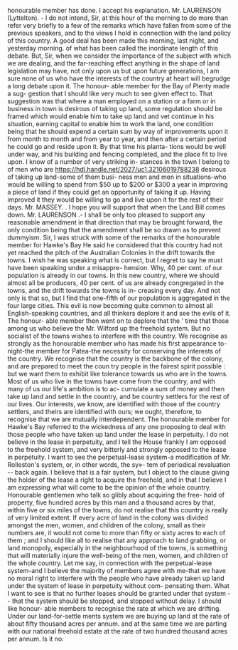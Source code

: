 honourable member has done. I accept his explanation. Mr. LAURENSON (Lyttelton). - I do not intend, Sir, at this hour of the morning to do more than refer very briefly to a few of the remarks which have fallen from some of the previous speakers, and to the views I hold in connection with the land policy of this country. A good deal has been made this morning, last night, and yesterday morning. of what has been called the inordinate length of this debate. But, Sir, when we consider the importance of the subject with which we are dealing, and the far-reaching effect anything in the shape of land legislation may have, not only upon us but upon future generations, I am sure none of us who have the interests of the country at heart will begrudge a long debate upon it. The honour- able member for the Bay of Plenty made a sug- gestion that I should like very much to see given effect to. That suggestion was that where a man employed on a station or a farm or in business in town is desirous of taking up land, some regulation should be framed which would enable him to take up land and vet continue in his situation, earning capital to enable him to work the land, one condition being that he should expend a certain sum by way of improvements upon it from month to month and from year to year, and then after a certain period he could go and reside upon it. By that time his planta- tions would be well under way, and his building and fencing completed, and the place fit to live upon. I know of a number of very striking in- stances in the town I belong to of men who are https://hdl.handle.net/2027/uc1.32106019788238 desirous of taking up land-some of them busi- ness men and men in situations-who would be willing to spend from $50 up to $200 or $300 a year in improving a piece of land if they could get an opportunity of taking it up. Having improved it they would be willing to go and live upon it for the rest of their days. Mr. MASSEY. . I hope you will support that when the Land Bill comes down. Mr. LAURENSON .- I shall be only too pleased to support any reasonable amendment in that direction that may be brought forward, the only condition being that the amendment shall be so drawn as to prevent dummyism. Sir, I was struck with some of the remarks of the honourable member for Hawke's Bay He said he considered that this country had not yet reached the pitch of the Australian Colonies in the drift towards the towns. I wish he was speaking what is correct, but I regret to say he must have been speaking under a misappre- hension. Why, 40 per cent. of our population is already in our towns. In this new country, where we should almost all be producers, 40 per cent. of us are already congregated in the towns, and the drift towards the towns is in- creasing every day. And not only is that so, but I find that one-fifth of our population is aggregated in the four large cities. This evil is now becoming quite common to almost all English-speaking countries, and all thinkers deplore it and see the evils of it. The honour- able member then went on to deplore that the ' time that those among us who believe the Mr. Wilford up the freehold system. But no socialist of the towns wishes to interfere with the country. We recognise as strongly as the honourable member who has made his first appearance to- night-the member for Patea-the necessity for conserving the interests of the country. We recognise that the country is the backbone of the colony, and are prepared to meet the coun try people in the fairest spirit possible : but we want them to exhibit like tolerance towards us who are in the towns. Most of us who live in the towns have come from the country, and with many of us our life's ambition is to ac- cumulate a sum of money and then take up land and settle in the country, and be country settlers for the rest of our lives. Our interests, we know, are identified with those of the country settlers, and theirs are identified with ours; we ought, therefore, to recognise that we are mutually interdependent. The honourable member for Hawke's Bay referred to the wickedness of any one proposing to deal with those people who have taken up land under the lease in perpetuity. I do not believe in the lease in perpetuity, and I tell the House frankly I am opposed to the freehold system, and very bitterly and strongly opposed to the lease in perpetuity. I want to see the perpetual-lease system-a modification of Mr. Rolleston's system, or, in other words, the sy»- tem of periodical revaluation -- back again. I believe that is a fair system, but I object to the clause giving the holder of the lease a right to acquire the freehold, and in that I believe I am expressing what will come to be the opinion of the whole country. Honourable gentlemen who talk so glibly about acquiring the free- hold of property, five hundred acres by this man and a thousand acres by that, within five or six miles of the towns, do not realise that this country is really of very limited extent. If every acre of land in the colony was divided amongst the men, women, and children of the colony, small as their numbers are, it would not come to more than fifty or sixty acres to each of them ; and I should like all to realise that any approach to land grabbing, or land monopoly, especially in the neighbourhood of the towns, is something that will materially injure the well-being of the men, women, and children of the whole country. Let me say, in connection with the perpetual-lease system-and I believe the majority of members agree with me-that we have no moral right to interfere with the people who have already taken up land under the system of lease in perpetuity without com- pensating them. What I want to see is that no further leases should be granted under that system -- that the system should be stopped, and stopped without delay. I should like honour- able members to recognise the rate at which we are drifting. Under our land-for-settle ments system we are buying up land at the rate of about fifty thousand acres per annum. and at the same time we are parting with our national freehold estate at the rate of two hundred thousand acres per annum. Is it no: 